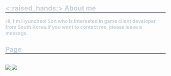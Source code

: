 <div style="text-align: left;"> 
    <h2 style="border-bottom: 1px solid #21262d; color: #c9d1d9;"> <:raised_hands:></:raised_hands:> About me </h2>  
    <div style="font-weight: 700; font-size: 15px; text-align: left; color: #c9d1d9;"> Hi, I'm Hyuncheol Son who is interested in game client developer from South Korea.</li></li>If you want to contact me, please leave a message. </div> 
    </div>
    <div style="text-align: left;">
    <h2 style="border-bottom: 1px solid #21262d; color: #c9d1d9;"> Page </h2> <br> 
    <div style="text-align: left;"> <a href=mailto:comgod98@gmail.com> <img src="https://img.shields.io/badge/Gmail-EA4335?style=for-the-badge&logo=Gmail&logoColor=white&link=mailto:comgod98@gmail.com"> </a>
         <a href=https://toward-the-future.tistory.com> <img src="https://img.shields.io/badge/Tistory-000000?style=for-the-badge&logo=Tistory&logoColor=white&link=https://toward-the-future.tistory.com"> </a>
          </div>  <br> 
    <div style="text-align: left;">  </div> 
    </div>
    

<!--
**coMGod98/coMGod98** is a ✨ _special_ ✨ repository because its `README.md` (this file) appears on your GitHub profile.

Here are some ideas to get you started:

- 🔭 I’m currently working on ...
- 🌱 I’m currently learning ...
- 👯 I’m looking to collaborate on ...
- 🤔 I’m looking for help with ...
- 💬 Ask me about ...
- 📫 How to reach me: ...
- 😄 Pronouns: ...
- ⚡ Fun fact: ...
-->
